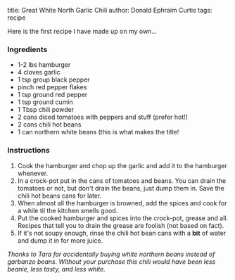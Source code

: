 title: Great White North Garlic Chili
author: Donald Ephraim Curtis
tags: recipe

Here is the first recipe I have made up on my own...

### Ingredients


* 1-2 lbs hamburger
* 4 cloves garlic
* 1 tsp group black pepper
* pinch red pepper flakes
* 1 tsp ground red pepper
* 1 tsp ground cumin
* 1 Tbsp chili powder
* 2 cans diced tomatoes with peppers and stuff (prefer hot!)
* 2 cans chili hot beans
* 1 can northern white beans (this is what makes the title!

### Instructions

1. Cook the hamburger and chop up the garlic and add it to the hamburger whenever.
1. In a crock-pot put in the cans of tomatoes and beans. You can drain the tomatoes or not, but don't drain the beans, just dump them in. Save the chili hot beans cans for later.
1. When almost all the hamburger is browned, add the spices and cook for a while til the kitchen smells good.
1. Put the cooked hamburger and spices into the crock-pot, grease and all. Recipes that tell you to drain the grease are foolish (not based on fact).
1. If it's not soupy enough, rinse the chili hot bean cans with a **bit** of water and dump it in for more juice.

*Thanks to Tara for accidentally buying white northern beans instead of garbanzo beans. Without your purchase this chili would have been less beanie, less tasty, and less white.*
